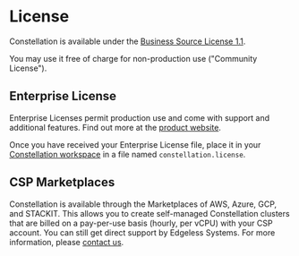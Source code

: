 # License

Constellation is available under the [Business Source License 1.1](https://github.com/edgelesssys/constellation/blob/main/LICENSE).

You may use it free of charge for non-production use ("Community License").

## Enterprise License

Enterprise Licenses permit production use and come with support and additional features. Find out more at the [product website](https://www.edgeless.systems/products/constellation/).

Once you have received your Enterprise License file, place it in your [Constellation workspace](../architecture/orchestration.md#workspaces) in a file named `constellation.license`.

## CSP Marketplaces

Constellation is available through the Marketplaces of AWS, Azure, GCP, and STACKIT. This allows you to create self-managed Constellation clusters that are billed on a pay-per-use basis (hourly, per vCPU) with your CSP account. You can still get direct support by Edgeless Systems. For more information, please [contact us](https://www.edgeless.systems/enterprise-support/).
